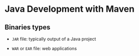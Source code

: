 # Java Development with Maven

## Binaries types

- `JAR` file: typically output of a Java project

- `WAR` or `EAR` file: web applications

